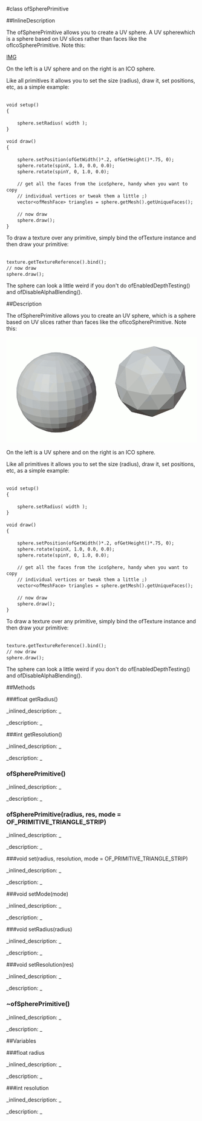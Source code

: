#class ofSpherePrimitive


<!--
_visible: True_
_advanced: False_
_istemplated: False_
_extends: of3dPrimitive_
-->

##InlineDescription

The ofSpherePrimitive allows you to create a UV sphere.
A UV spherewhich is a sphere based on UV slices rather than faces like
the ofIcoSpherePrimitive. Note this:

[IMG](spheretypes.png)

On the left is a UV sphere and on the right is an ICO sphere.

Like all primitives it allows you to set the size (radius), draw it,
set positions, etc, as a simple example:

~~~~{.cpp}

void setup()
{

    sphere.setRadius( width );
}

void draw()
{

    sphere.setPosition(ofGetWidth()*.2, ofGetHeight()*.75, 0);
    sphere.rotate(spinX, 1.0, 0.0, 0.0);
    sphere.rotate(spinY, 0, 1.0, 0.0);

    // get all the faces from the icoSphere, handy when you want to copy
    // individual vertices or tweak them a little ;)
    vector<ofMeshFace> triangles = sphere.getMesh().getUniqueFaces();

    // now draw
    sphere.draw();
}
~~~~

To draw a texture over any primitive, simply bind the ofTexture instance
and then draw your primitive:

~~~~{.cpp}

texture.getTextureReference().bind();
// now draw
sphere.draw();

~~~~

The sphere can look a little weird if you don't do ofEnabledDepthTesting()
and ofDisableAlphaBlending().






##Description

The ofSpherePrimitive allows you to create an UV sphere, which is a sphere based on UV slices rather than faces like the ofIcoSpherePrimitive. Note this:

![IMG](spheretypes.png)

On the left is a UV sphere and on the right is an ICO sphere.

Like all primitives it allows you to set the size (radius), draw it, set positions, etc, as a simple example:

~~~~{.cpp}

void setup()
{

	sphere.setRadius( width );
}

void draw()
{

	sphere.setPosition(ofGetWidth()*.2, ofGetHeight()*.75, 0);
	sphere.rotate(spinX, 1.0, 0.0, 0.0);
	sphere.rotate(spinY, 0, 1.0, 0.0);

	// get all the faces from the icoSphere, handy when you want to copy
	// individual vertices or tweak them a little ;)
	vector<ofMeshFace> triangles = sphere.getMesh().getUniqueFaces();

	// now draw
	sphere.draw();
}
~~~~

To draw a texture over any primitive, simply bind the ofTexture instance and then draw your primitive:

~~~~{.cpp}

texture.getTextureReference().bind();
// now draw
sphere.draw();

~~~~

The sphere can look a little weird if you don't do ofEnabledDepthTesting() and ofDisableAlphaBlending().





##Methods



###float getRadius()

<!--
_syntax: getRadius()_
_name: getRadius_
_returns: float_
_returns_description: _
_parameters: _
_access: public_
_version_started: 0073_
_version_deprecated: _
_summary: _
_constant: False_
_static: False_
_visible: True_
_advanced: False_
-->

_inlined_description: _







_description: _







<!----------------------------------------------------------------------------->

###int getResolution()

<!--
_syntax: getResolution()_
_name: getResolution_
_returns: int_
_returns_description: _
_parameters: _
_access: public_
_version_started: 0073_
_version_deprecated: _
_summary: _
_constant: False_
_static: False_
_visible: True_
_advanced: False_
-->

_inlined_description: _







_description: _







<!----------------------------------------------------------------------------->

### ofSpherePrimitive()

<!--
_syntax: ofSpherePrimitive()_
_name: ofSpherePrimitive_
_returns: _
_returns_description: _
_parameters: _
_access: public_
_version_started: 0073_
_version_deprecated: _
_summary: _
_constant: False_
_static: False_
_visible: True_
_advanced: False_
-->

_inlined_description: _







_description: _







<!----------------------------------------------------------------------------->

### ofSpherePrimitive(radius, res, mode = OF_PRIMITIVE_TRIANGLE_STRIP)

<!--
_syntax: ofSpherePrimitive(radius, res, mode = OF_PRIMITIVE_TRIANGLE_STRIP)_
_name: ofSpherePrimitive_
_returns: _
_returns_description: _
_parameters: float radius, int res, ofPrimitiveMode mode=OF_PRIMITIVE_TRIANGLE_STRIP_
_access: public_
_version_started: 0073_
_version_deprecated: _
_summary: _
_constant: False_
_static: False_
_visible: True_
_advanced: False_
-->

_inlined_description: _







_description: _







<!----------------------------------------------------------------------------->

###void set(radius, resolution, mode = OF_PRIMITIVE_TRIANGLE_STRIP)

<!--
_syntax: set(radius, resolution, mode = OF_PRIMITIVE_TRIANGLE_STRIP)_
_name: set_
_returns: void_
_returns_description: _
_parameters: float radius, int resolution, ofPrimitiveMode mode=OF_PRIMITIVE_TRIANGLE_STRIP_
_access: public_
_version_started: 0073_
_version_deprecated: _
_summary: _
_constant: False_
_static: False_
_visible: True_
_advanced: False_
-->

_inlined_description: _







_description: _







<!----------------------------------------------------------------------------->

###void setMode(mode)

<!--
_syntax: setMode(mode)_
_name: setMode_
_returns: void_
_returns_description: _
_parameters: ofPrimitiveMode mode_
_access: public_
_version_started: 0073_
_version_deprecated: _
_summary: _
_constant: False_
_static: False_
_visible: True_
_advanced: False_
-->

_inlined_description: _







_description: _







<!----------------------------------------------------------------------------->

###void setRadius(radius)

<!--
_syntax: setRadius(radius)_
_name: setRadius_
_returns: void_
_returns_description: _
_parameters: float radius_
_access: public_
_version_started: 0073_
_version_deprecated: _
_summary: _
_constant: False_
_static: False_
_visible: True_
_advanced: False_
-->

_inlined_description: _







_description: _







<!----------------------------------------------------------------------------->

###void setResolution(res)

<!--
_syntax: setResolution(res)_
_name: setResolution_
_returns: void_
_returns_description: _
_parameters: int res_
_access: public_
_version_started: 0073_
_version_deprecated: _
_summary: _
_constant: False_
_static: False_
_visible: True_
_advanced: False_
-->

_inlined_description: _







_description: _







<!----------------------------------------------------------------------------->

### ~ofSpherePrimitive()

<!--
_syntax: ~ofSpherePrimitive()_
_name: ~ofSpherePrimitive_
_returns: _
_returns_description: _
_parameters: _
_access: public_
_version_started: 0073_
_version_deprecated: _
_summary: _
_constant: False_
_static: False_
_visible: True_
_advanced: False_
-->

_inlined_description: _







_description: _







<!----------------------------------------------------------------------------->

##Variables



###float radius

<!--
_name: radius_
_type: float_
_access: protected_
_version_started: 0073_
_version_deprecated: _
_summary: _
_visible: True_
_constant: True_
_advanced: False_
-->

_inlined_description: _







_description: _







<!----------------------------------------------------------------------------->

###int resolution

<!--
_name: resolution_
_type: int_
_access: protected_
_version_started: 0073_
_version_deprecated: _
_summary: _
_visible: True_
_constant: True_
_advanced: False_
-->

_inlined_description: _







_description: _







<!----------------------------------------------------------------------------->

